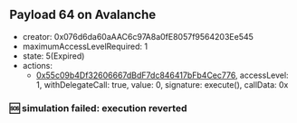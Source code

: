 ## Payload 64 on Avalanche

- creator: 0x076d6da60aAAC6c97A8a0fE8057f9564203Ee545
- maximumAccessLevelRequired: 1
- state: 5(Expired)
- actions:
  - [0x55c09b4Df32606667dBdF7dc846417bFb4Cec776](https://snowscan.xyz/tx/0x55c09b4Df32606667dBdF7dc846417bFb4Cec776), accessLevel: 1, withDelegateCall: true, value: 0, signature: execute(), callData: 0x

### :sos: simulation failed: execution reverted
